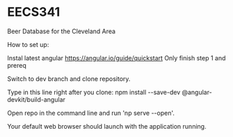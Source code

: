 # EECS341
Beer Database for the Cleveland Area


How to set up:

Instal latest angular 
  https://angular.io/guide/quickstart
  Only finish step 1 and prereq 

Switch to dev branch and clone repository.

Type in this line right after you clone:
npm install --save-dev @angular-devkit/build-angular

Open repo in the command line and run 'np serve --open'. 

Your default web browser should launch with the application running. 
